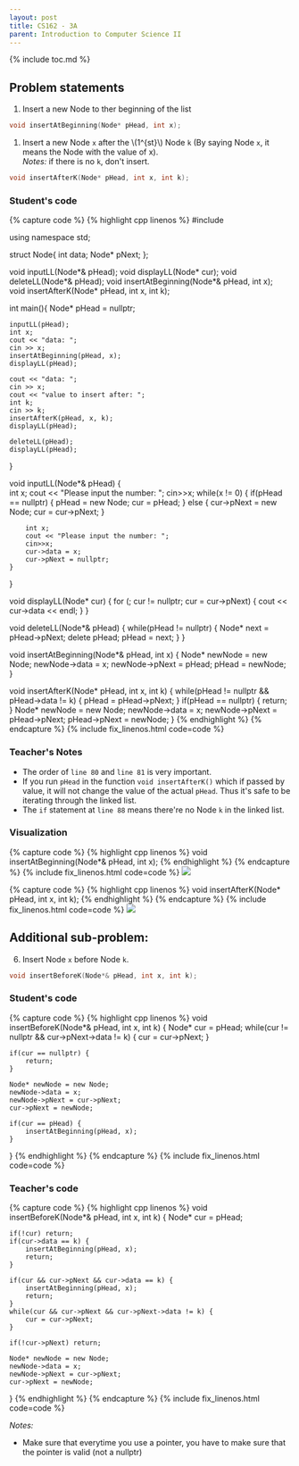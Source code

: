 ```yaml
---
layout: post
title: CS162 - 3A
parent: Introduction to Computer Science II
---
```


{% include toc.md %}

## Problem statements

1. Insert a new Node to ther beginning of the list
```cpp
void insertAtBeginning(Node* pHead, int x);
```

1. Insert a new Node ``x`` after the \\(1^{st}\\) Node ``k`` (By saying Node ``x``, it means the Node with the value of x).  
*Notes:* if there is no ``k``, don't insert.
```cpp
void insertAfterK(Node* pHead, int x, int k);
```

### Student's code

{% capture code %}
{% highlight cpp linenos %}
#include <iostream>

using namespace std;

struct Node{
    int data;
    Node* pNext;
};

void inputLL(Node*& pHead);
void displayLL(Node* cur);
void deleteLL(Node*& pHead);
void insertAtBeginning(Node*& pHead, int x);
void insertAfterK(Node* pHead, int x, int k);

int main(){
    Node* pHead = nullptr;
    
    inputLL(pHead);
    int x;
    cout << "data: ";
    cin >> x;
    insertAtBeginning(pHead, x);
    displayLL(pHead);
    
    cout << "data: ";
    cin >> x;
    cout << "value to insert after: ";
    int k;
    cin >> k;
    insertAfterK(pHead, x, k);
    displayLL(pHead);
    
    deleteLL(pHead);
    displayLL(pHead);
}

void inputLL(Node*& pHead) {    
    int x;
    cout << "Please input the number: ";
    cin>>x;
    while(x != 0)
    {
        if(pHead == nullptr) {
            pHead = new Node;
            cur = pHead;
        }
        else {
            cur->pNext = new Node;
            cur = cur->pNext;
        }
        
        int x;
        cout << "Please input the number: ";
        cin>>x;
        cur->data = x;
        cur->pNext = nullptr;
    }
}

void displayLL(Node* cur) {
    for (; cur != nullptr; cur = cur->pNext)
    {
        cout << cur->data << endl;
    }
}

void deleteLL(Node*& pHead) {
    while(pHead != nullptr)
    {
        Node* next = pHead->pNext;
        delete pHead;
        pHead = next;
    }
}

void insertAtBeginning(Node*& pHead, int x) {
    Node* newNode = new Node;
    newNode->data = x;
    newNode->pNext = pHead;
    pHead = newNode;
}

void insertAfterK(Node* pHead, int x, int k) {
    while(pHead != nullptr && pHead->data != k) {
        pHead = pHead->pNext;
    }
    if(pHead == nullptr) {
        return;
    }
    Node* newNode = new Node;
    newNode->data = x;
    newNode->pNext = pHead->pNext;
    pHead->pNext = newNode;
}
{% endhighlight %}
{% endcapture %}
{% include fix_linenos.html code=code %}

### Teacher's Notes

- The order of ``line 80`` and ``line 81`` is very important.
- If you run ``pHead`` in the function ``void insertAfterK()`` which if passed by value, it will not change the value of the actual ``pHead``. Thus it's safe to be iterating through the linked list.
- The ``if`` statement at ``line 88`` means there're no Node ``k`` in the linked list.


### Visualization

{% capture code %}
{% highlight cpp linenos %}
void insertAtBeginning(Node*& pHead, int x);
{% endhighlight %}
{% endcapture %}
{% include fix_linenos.html code=code %}
![](https://i.imgur.com/3fzY18l.gif)

{% capture code %}
{% highlight cpp linenos %}
void insertAfterK(Node* pHead, int x, int k);
{% endhighlight %}
{% endcapture %}
{% include fix_linenos.html code=code %}
![](https://i.imgur.com/KKiSXL9.gif)


## Additional sub-problem:

6. Insert Node ``x`` before Node ``k``.
```cpp
void insertBeforeK(Node*& pHead, int x, int k);
```

### Student's code

{% capture code %}
{% highlight cpp linenos %}
void insertBeforeK(Node*& pHead, int x, int k) {
    Node* cur = pHead;
    while(cur != nullptr && cur->pNext->data != k) {
        cur = cur->pNext;
    }
    
    if(cur == nullptr) {
        return;
    }
    
    Node* newNode = new Node;
    newNode->data = x;
    newNode->pNext = cur->pNext;
    cur->pNext = newNode;
    
    if(cur == pHead) {
        insertAtBeginning(pHead, x);
    }
}
{% endhighlight %}
{% endcapture %}
{% include fix_linenos.html code=code %}

### Teacher's code


{% capture code %}
{% highlight cpp linenos %}
void insertBeforeK(Node*& pHead, int x, int k) {
    Node* cur = pHead;
    
    if(!cur) return;
    if(cur->data == k) {
        insertAtBeginning(pHead, x);
        return;
    }
    
    if(cur && cur->pNext && cur->data == k) {
        insertAtBeginning(pHead, x);
        return;
    }
    while(cur && cur->pNext && cur->pNext->data != k) {
        cur = cur->pNext;
    }
    
    if(!cur->pNext) return;
    
    Node* newNode = new Node;
    newNode->data = x;
    newNode->pNext = cur->pNext;
    cur->pNext = newNode;
}
{% endhighlight %}
{% endcapture %}
{% include fix_linenos.html code=code %}

*Notes:*
- Make sure that everytime you use a pointer, you have to make sure that the pointer is valid (not a nullptr)